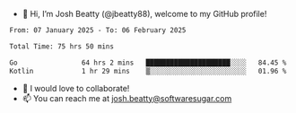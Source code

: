 - 👋 Hi, I’m Josh Beatty (@jbeatty88), welcome to my GitHub profile!

<!--START_SECTION:waka-->

```txt
From: 07 January 2025 - To: 06 February 2025

Total Time: 75 hrs 50 mins

Go                64 hrs 2 mins   █████████████████████░░░░   84.45 %
Kotlin            1 hr 29 mins    ▒░░░░░░░░░░░░░░░░░░░░░░░░   01.96 %
```

<!--END_SECTION:waka-->

- 💞️ I would love to collaborate!
- 📫 You can reach me at josh.beatty@softwaresugar.com

<!---
jbeatty88/jbeatty88 is a ✨ special ✨ repository because its `README.md` (this file) appears on your GitHub profile.
You can click the Preview link to take a look at your changes.
--->
